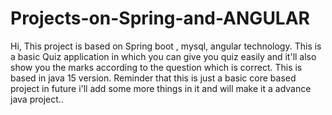 # Projects-on-Spring-and-ANGULAR

Hi, This project is based on Spring boot , mysql, angular technology. 
This is a basic Quiz application in which you can give you quiz easily and it'll also show you the marks according to the question which is correct.
This is based in java 15 version.
Reminder that this is just a basic core based project in future i'll add some more things in it and will make it a advance java project..

